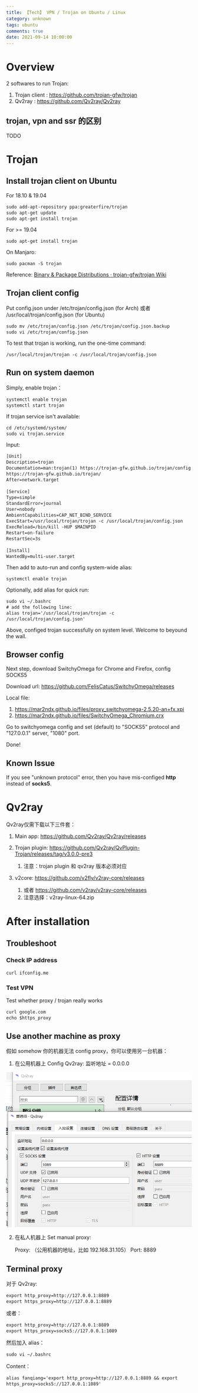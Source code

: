```yaml
---
title: 【Tech】 VPN / Trojan on Ubuntu / Linux
category: unknown
tags: ubuntu
comments: true
date: 2021-09-14 10:00:00
---
```



# Overview 

2 softwares to run Trojan: 

1. Trojan client : https://github.com/trojan-gfw/trojan
1. Qv2ray : https://github.com/Qv2ray/Qv2ray

## trojan, vpn and ssr 的区别

TODO

# Trojan

## Install trojan client on Ubuntu

For 18.10 & 19.04

    sudo add-apt-repository ppa:greaterfire/trojan
    sudo apt-get update
    sudo apt-get install trojan

For >= 19.04 

    sudo apt-get install trojan

On Manjaro:

    sudo pacman -S trojan

Reference: [Binary & Package Distributions · trojan-gfw/trojan Wiki](https://github.com/trojan-gfw/trojan/wiki/Binary-&-Package-Distributions)

## Trojan client config

Put config.json under /etc/trojan/config.json (for Arch) 或者 /usr/local/trojan/config.json (for Ubuntu)

    sudo mv /etc/trojan/config.json /etc/trojan/config.json.backup
    sudo vi /etc/trojan/config.json

To test that trojan is working, run the one-time command:

    /usr/local/trojan/trojan -c /usr/local/trojan/config.json

## Run on system daemon 

Simply, enable trojan：

    systemctl enable trojan
    systemctl start trojan

If trojan service isn't available: 

    cd /etc/systemd/system/
    sudo vi trojan.service

Input: 

    [Unit]
    Description=trojan
    Documentation=man:trojan(1) https://trojan-gfw.github.io/trojan/config https://trojan-gfw.github.io/trojan/
    After=network.target

    [Service]
    Type=simple
    StandardError=journal
    User=nobody
    AmbientCapabilities=CAP_NET_BIND_SERVICE
    ExecStart=/usr/local/trojan/trojan -c /usr/local/trojan/config.json
    ExecReload=/bin/kill -HUP $MAINPID
    Restart=on-failure
    RestartSec=3s

    [Install]
    WantedBy=multi-user.target

Then add to auto-run and config system-wide alias: 

    systemctl enable trojan

Optionally, add alias for quick run: 

    sudo vi ~/.bashrc
    # add the following line:
    alias trojan='/usr/local/trojan/trojan -c /usr/local/trojan/config.json'

Above, configed trojan successfully on system level. Welcome to beyound the wall. 

## Browser config

Next step, download SwitchyOmega for Chrome and Firefox, config SOCKS5

Download url: https://github.com/FelisCatus/SwitchyOmega/releases

Local file: 

1. https://mar2ndx.github.io/files/proxy_switchyomega-2.5.20-an+fx.xpi
1. https://mar2ndx.github.io/files/SwitchyOmega_Chromium.crx

Go to switchyomega config and set (default) to "SOCKS5" protocol and "127.0.0.1" server, "1080" port. 

Done! 

## Known Issue

If you see "unknown protocol" error, then you have mis-configed __http__ instead of __socks5__. 

# Qv2ray

Qv2ray仅需下载以下三件套：

1. Main app: https://github.com/Qv2ray/Qv2ray/releases

2. Trojan plugin: https://github.com/Qv2ray/QvPlugin-Trojan/releases/tag/v3.0.0-pre3
    1. 注意：trojan plugin 和 qv2ray 版本必须对应

3. v2core: https://github.com/v2fly/v2ray-core/releases
    1. 或者 https://github.com/v2ray/v2ray-core/releases
    1. 注意选择：v2ray-linux-64.zip

# After installation

## Troubleshoot

### Check IP address

    curl ifconfig.me

### Test VPN

Test whether proxy / trojan really works

    curl google.com
    echo $https_proxy

## Use another machine as proxy

假如 somehow 你的机器无法 config proxy，你可以使用另一台机器：

1. 在公用机器上 Config Qv2ray: 监听地址 = 0.0.0.0

![](/images/tech/qv2ray-listen-address.png)

2. 在私人机器上 Set manual proxy: 

    Proxy: （公用机器的地址，比如 192.168.31.105）
    Port: 8889

## Terminal proxy

对于 Qv2ray: 

    export http_proxy=http://127.0.0.1:8889
    export https_proxy=http://127.0.0.1:8889

或者：

    export http_proxy=http://127.0.0.1:8889
    export https_proxy=socks5://127.0.0.1:1089

然后加入 alias：

    sudo vi ~/.bashrc

Content：

    alias fanqiang='export http_proxy=http://127.0.0.1:8889 && export https_proxy=socks5://127.0.0.1:1089'

